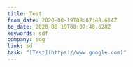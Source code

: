 ```yaml
---
title: Test
from_date: 2020-08-19T08:07:48.614Z
to_date: 2020-08-19T08:07:48.628Z
keywords: sdf
company: sdg
link: sd
task: "[Test](https://www.google.com)"
---
```

